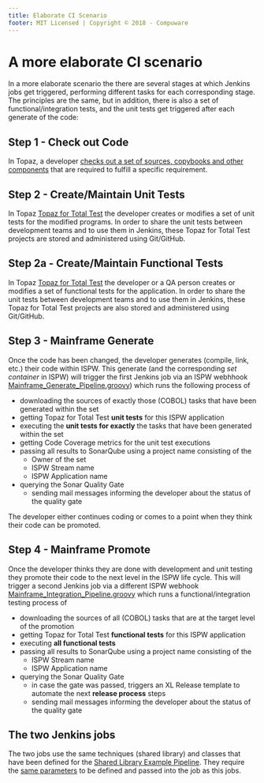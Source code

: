 ```yaml
---
title: Elaborate CI Scenario
footer: MIT Licensed | Copyright © 2018 - Compuware
---
```


# A more elaborate CI scenario
In a more elaborate scenario the there are several stages at which Jenkins jobs get triggered, performing different tasks for each corresponding stage. The principles are the same, but in addition, there is also a set of functional/integration tests, and the unit tests get triggered after each generate of the code:

## Step 1 - Check out Code
In Topaz, a developer [checks out a set of sources, copybooks and other components](./) that are required to fulfill a specific requirement.

## Step 2 -  Create/Maintain Unit Tests
In Topaz [Topaz for Total Test](../guidelines/ttt_scenario.md) the developer creates or modifies a set of unit tests for the modified programs. In order to share the unit tests between development teams and to use them in Jenkins,  these Topaz for Total Test projects are stored and administered using Git/GitHub.

## Step 2a - Create/Maintain Functional Tests
In Topaz [Topaz for Total Test](../guidelines/ttt_scenario.md) the developer or a QA person creates or modifies a set of functional tests for the application. In order to share the unit tests between development teams and to use them in Jenkins, these Topaz for Total Test projects are also stored and administered using Git/GitHub.

## Step 3 - Mainframe Generate
Once the code has been changed, the developer generates (compile, link, etc.) their code within ISPW. This generate (and the corresponding *set container* in ISPW) will trigger the first Jenkins job via an ISPW webhhook [Mainframe_Generate_Pipeline.groovy](https://github.com/cpwr-devops/DevOps-Examples/tree/master/vars/Mainframe_Generate_Pipeline.groovy)) which runs the following process of 

- downloading the sources of exactly those (COBOL) tasks that have been generated within the set
- getting Topaz for Total Test **unit tests** for this ISPW application
- executing the **unit tests for exactly** the tasks that have been generated within the set
- getting Code Coverage metrics for the unit test executions
- passing all results to SonarQube using a project name consisting of the
    - Owner of the set
    - ISPW Stream name
    - ISPW Application name
- querying the Sonar Quality Gate 
    - sending mail messages informing the developer about the status of the quality gate

The developer either continues coding or comes to a point when they think their code can be promoted.

## Step 4 - Mainframe Promote
Once the developer thinks they are done with development and unit testing they promote their code to the next level in the ISPW life cycle. This will trigger a second Jenkins job via a different ISPW webhook [Mainframe_Integration_Pipeline.groovy](https://github.com/cpwr-devops/DevOps-Examples/tree/master/vars/Mainframe_Integration_Pipeline.groovy) which runs a functional/integration testing process of

- downloading the sources of all (COBOL) tasks that are at the target level of the promotion
- getting Topaz for Total Test **functional tests** for this ISPW application
- executing **all functional tests**
- passing all results to SonarQube using a project name consisting of the
    - ISPW Stream name
    - ISPW Application name
- querying the Sonar Quality Gate 
    - in case the gate was passed, triggers an XL Release template to automate the next **release process** steps
    - sending mail messages informing the developer about the status of the quality gate

## The two Jenkins jobs
The two jobs use the same techniques (shared library) and classes that have been defined for the [Shared Library Example Pipeline](./readme.md#mainframe-ci-pipeline-from-shared-lib). They require the [same parameters](../advanced_pipelines/setup.md#loading-the-script-from-a-shared-library) to be defined and passed into the job as this jobs.
<!--stackedit_data:
eyJoaXN0b3J5IjpbNTAyNjg1OTM0LC02MTk3NjQ2Ml19
-->